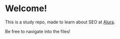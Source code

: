 # Welcome!

This is a study repo, made to learn about SEO at [Alura](https://alura.com.br).

Be free to navigate into the files!